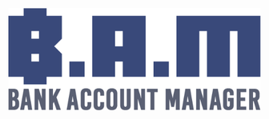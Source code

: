 ![alt text](https://github.com/RasmusAgergaard/BankAccountManager/blob/master/Images/bam_logo.png "B.A.M")
